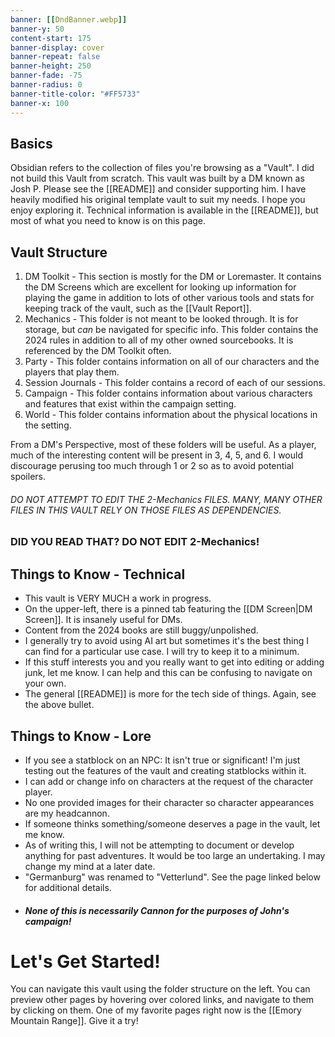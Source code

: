 ```yaml
---
banner: [[DndBanner.webp]]
banner-y: 50
content-start: 175
banner-display: cover
banner-repeat: false
banner-height: 250
banner-fade: -75
banner-radius: 0
banner-title-color: "#FF5733"
banner-x: 100
---
```

## Basics

Obsidian refers to the collection of files you're browsing as a "Vault". I did not build this Vault from scratch. This vault was built by a DM known as Josh P. Please see the [[README]] and consider supporting him. I have heavily modified his original template vault to suit my needs. I hope you enjoy exploring it. Technical information is available in the [[README]], but most of what you need to know is on this page.

## Vault Structure

1.  DM Toolkit - This section is mostly for the DM or Loremaster. It contains the DM Screens which are excellent for looking up information for playing the game in addition to lots of  other various tools and stats for keeping track of the vault, such as the [[Vault Report]].
2. Mechanics - This folder is not meant to be looked through. It is for storage, but *can* be navigated for specific info. This folder contains the 2024 rules in addition to all of my other owned sourcebooks. It is referenced by the DM Toolkit often.
3. Party - This folder contains information on all of our characters and the players that play them.
4. Session Journals - This folder contains a record of each of our sessions.
5. Campaign - This folder contains information about various characters and features that exist within the campaign setting.
6. World - This folder contains information about the physical locations in the setting.

From a DM's Perspective, most of these folders will be useful.
As a player, much of the interesting content will be present in 3, 4, 5, and 6. I would discourage perusing too much through 1 or 2 so as to avoid potential spoilers.

###### DO NOT ATTEMPT TO EDIT THE 2-Mechanics FILES. MANY, MANY OTHER FILES IN THIS VAULT RELY ON THOSE FILES AS DEPENDENCIES.

### DID YOU READ THAT? DO NOT EDIT 2-Mechanics!

## Things to Know - Technical

- This vault is VERY MUCH a work in progress.
- On the upper-left, there is a pinned tab featuring the [[DM Screen|DM Screen]]. It is insanely useful for DMs.
- Content from the 2024 books are still buggy/unpolished.
- I generally try to avoid using AI art but sometimes it's the best thing I can find for a particular use case. I will try to keep it to a minimum.
- If this stuff interests you and you really want to get into editing or adding junk, let me know. I can help and this can be confusing to navigate on your own.
- The general [[README]]  is more for the tech side of things. Again, see the above bullet.

## Things to Know - Lore

- If you see a statblock on an NPC: It isn't true or significant! I'm just testing out the features of the vault and creating statblocks within it.
- I can add or change info on characters at the request of the character player.
- No one provided images for their character so character appearances are my headcannon.
- If someone thinks something/someone deserves a page in the vault, let me know.
- As of writing this, I will not be attempting to document or develop anything for past adventures. It would be too large an undertaking. I may change my mind at a later date.
- "Germanburg" was renamed to "Vetterlund". See the page linked below for additional details.
- ##### None of this is necessarily Cannon for the purposes of John's campaign!

# Let's Get Started!

You can navigate this vault using the folder structure on the left. You can preview other pages by hovering over colored links, and navigate to them by clicking on them. One of my favorite pages right now is the [[Emory Mountain Range]]. Give it a try!